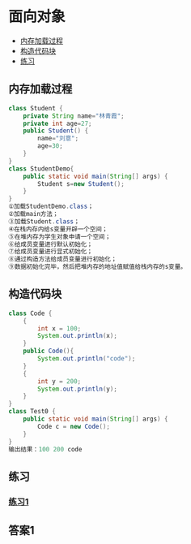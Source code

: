 # 面向对象
  - [内存加载过程](#内存加载过程)
  - [构造代码块](#构造代码块)
  - [练习](#练习)
  

## 内存加载过程
```java
class Student {
	private String name="林青霞";
	private int age=27;
	public Student() {
		name="刘意";
		age=30;
	}
}
class StudentDemo{
	public static void main(String[] args) {
		Student s=new Student();
	}
}
①加载StudentDemo.class；
②加载main方法；
③加载Student.class；
④在栈内存内给s变量开辟一个空间；
⑤在堆内存为学生对象申请一个空间；
⑥给成员变量进行默认初始化；
⑦给成员变量进行显式初始化；
⑧通过构造方法给成员变量进行初始化；
⑨数据初始化完毕，然后把堆内存的地址值赋值给栈内存的s变量。
```


## 构造代码块
```java
class Code {
	{
		int x = 100;
		System.out.println(x);
	}
	public Code(){
		System.out.println("code");
	}
	{
		int y = 200;
		System.out.println(y);
	}
}
class Test0 {
	public static void main(String[] args) {
		Code c = new Code();	
	}
}
输出结果：100 200 code
```

## 练习
### [练习1](#答案1)



## 答案1
```java

```

